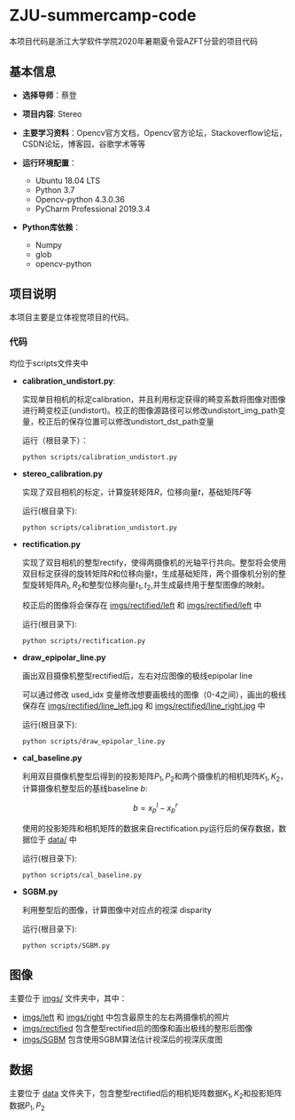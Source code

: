 # ZJU-summercamp-code
本项目代码是浙江大学软件学院2020年暑期夏令营AZFT分营的项目代码

## 基本信息
- **选择导师**：蔡登
- **项目内容**:  Stereo

- **主要学习资料**：Opencv官方文档，Opencv官方论坛，Stackoverflow论坛，CSDN论坛，博客园，谷歌学术等等

- **运行环境配置**：
  - Ubuntu 18.04 LTS
  - Python 3.7
  - Opencv-python 4.3.0.36
  - PyCharm Professional 2019.3.4

- **Python库依赖**：
  - Numpy
  - glob
  - opencv-python



## 项目说明

本项目主要是立体视觉项目的代码。

### 代码

均位于scripts文件夹中

- **calibration_undistort.py**:

  实现单目相机的标定calibration，并且利用标定获得的畸变系数将图像对图像进行畸变校正(undistort)。校正的图像源路径可以修改undistort_img_path变量，校正后的保存位置可以修改undistort_dst_path变量

  

  运行（根目录下）：

  ```
  python scripts/calibration_undistort.py
  ```

  

- **stereo_calibration.py**

  实现了双目相机的标定，计算旋转矩阵$R$，位移向量$t$，基础矩阵$F$等

  

  运行(根目录下):	

  ```
  python scripts/calibration_undistort.py
  ```



- **rectification.py**

  实现了双目相机的整型rectify，使得两摄像机的光轴平行共向。整型将会使用双目标定获得的旋转矩阵$R$和位移向量$t$，生成基础矩阵，两个摄像机分别的整型旋转矩阵$R_1,R_2$和整型位移向量$t_1,t_2$,并生成最终用于整型图像的映射。

  校正后的图像将会保存在 [imgs/rectified/left]() 和 [imgs/rectified/left]() 中

  

  运行(根目录下):	

  ```
  python scripts/rectification.py
  ```



- **draw_epipolar_line.py**

  画出双目摄像机整型rectified后，左右对应图像的极线epipolar line

  

  可以通过修改 used_idx 变量修改想要画极线的图像（0-4之间），画出的极线保存在 [imgs/rectified/line_left.jpg]() 和  [imgs/rectified/line_right.jpg]() 中

  

  运行(根目录下):	

  ```
  python scripts/draw_epipolar_line.py
  ```



- **cal_baseline.py**

  利用双目摄像机整型后得到的投影矩阵$P_1,P_2$和两个摄像机的相机矩阵$K_1,K_2$，计算摄像机整型后的基线baseline $b$:

  
  $$
  b = x_p^l - x_p^r
  $$
  

  使用的投影矩阵和相机矩阵的数据来自rectification.py运行后的保存数据，数据位于 [data/]() 中

  

  运行(根目录下):	

  ```
  python scripts/cal_baseline.py
  ```



- **SGBM.py**

  利用整型后的图像，计算图像中对应点的视深 disparity

  

  运行(根目录下):	

  ```
  python scripts/SGBM.py
  ```



## 图像

主要位于 [imgs/]() 文件夹中，其中：

-  [imgs/left]() 和 [imgs/right]() 中包含最原生的左右两摄像机的照片
- [imgs/rectified]() 包含整型rectified后的图像和画出极线的整形后图像
- [imgs/SGBM]() 包含使用SGBM算法估计视深后的视深灰度图



## 数据

主要位于 [data]() 文件夹下，包含整型rectified后的相机矩阵数据$K_1,K_2$和投影矩阵数据$P_1,P_2$